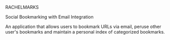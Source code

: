 RACHELMARKS

Social Bookmarking with Email Integration

An application that allows users to bookmark URLs via email, peruse other user's bookmarks and maintain a personal index of categorized bookmarks.